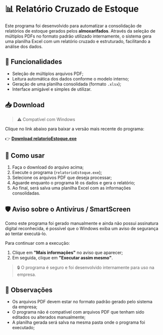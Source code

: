 # 📊 Relatório Cruzado de Estoque

Este programa foi desenvolvido para automatizar a consolidação de relatórios de estoque gerados pelos **almoxarifados**. Através da seleção de múltiplos PDFs no formato padrão utilizado internamente, o sistema gera uma planilha Excel com um relatório cruzado e estruturado, facilitando a análise dos dados.

## 🧾 Funcionalidades

- Seleção de múltiplos arquivos PDF;
- Leitura automática dos dados conforme o modelo interno;
- Geração de uma planilha consolidada (formato `.xlsx`);
- Interface amigável e simples de utilizar.

## 📥 Download

> ⚠️ Compatível com Windows

Clique no link abaixo para baixar a versão mais recente do programa:

👉 [**Download relatorioEstoque.exe**](https://github.com/Locaserv/inventory-report/releases/download/latest/relatorioEstoque.exe)

## 🚀 Como usar

1. Faça o download do arquivo acima;
2. Execute o programa (`relatorioEstoque.exe`);
3. Selecione os arquivos PDF que deseja processar;
4. Aguarde enquanto o programa lê os dados e gera o relatório;
5. Ao final, será salva uma planilha Excel com as informações consolidadas.

## 🛡️ Aviso sobre o Antivírus / SmartScreen

Como este programa foi gerado manualmente e ainda não possui assinatura digital reconhecida, é possível que o Windows exiba um aviso de segurança ao tentar executá-lo.

Para continuar com a execução:

1. Clique em **"Mais informações"** no aviso que aparecer;
2. Em seguida, clique em **"Executar assim mesmo"**.

> 🔒 O programa é seguro e foi desenvolvido internamente para uso na empresa.

## 📝 Observações

- Os arquivos PDF devem estar no formato padrão gerado pelo sistema da empresa;
- O programa não é compatível com arquivos PDF que tenham sido editados ou alterados manualmente;
- A planilha gerada será salva na mesma pasta onde o programa foi executado;
